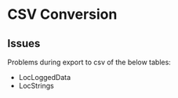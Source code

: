 ﻿# CSV Conversion

## Issues

Problems during export to csv of the below tables:

- LocLoggedData
- LocStrings